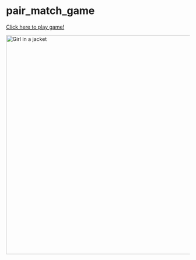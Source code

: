 # pair_match_game
<!DOCTYPE html>
<html>
<head>
    <!-- Information about the page -->
    <!--This is the comment tag-->
     
    
</head>
 
<body>
    <!--Contents of the webpage-->
  <a href="https://html-css-js.com/?html=%3C!DOCTYPE%20html%3E%0A%3Chtml%20lang=%22en%22%3E%0A%3Chead%3E%0A%20%20%20%20%3Cmeta%20charset=%22UTF-8%22%3E%0A%20%20%20%20%3Cmeta%20http-equiv=%22X-UA-Compatible%22%20content=%22IE=edge%22%3E%0A%20%20%20%20%3Cmeta%20name=%22viewport%22%20content=%22wi$*$dth=device-wi$*$dth,%20initial-scale=1.0%22%3E%0A%20%20%20%20%3Ctitle%3EPair%20Match%20Game%3C/title%3E%0A%20%20%20%20%3Clink%20rel=%22shortcut%20icon%22%20type=%22image/jpg%22%20href=%22Images/fevicon.PNG%22/%3E%0A%20%20%20%20%3Clink%20rel=%22stylesheet%22%20href=%22gameStyle.css%22%3E%0A%20%20%20%20%3Cscript%20src=%22https://code.jquery.com/jquery-3.2.1.min.js%22%3E%20%3C/script%3E%0A%20%20%20%20%3Cscript%20src=%22gameScript.js%22%3E%20%3C/script%3E%0A%3C/head%3E%0A%3Cbody%3E%0A%20%20%20%20%3Cdiv%20i$*$d=%22ol%22%3E%20%3C/div%3E%0A%20%20%20%20%3Cdiv%20style=%22height:%208px;%22%3E%3C/div%3E%0A%20%20%20%20%3Cdiv%20i$*$d=%22title%22%3E%0A%20%20%20%20%3Cspan%20i$*$d=%22logo%22%3EPAIR%20MATCH%20GAME%3C/span%3E%0A%20%20%20%20%3C/div%3E%0A%0A%20%20%20%20%3Cdiv%20i$*$d=%22title%22%20style=%22height:%2040px;%22%3E%0A%20%20%20%20%20%20%20%20%3Cspan%20i$*$d=%22moves%22%3E%3C/span%3E%0A%20%20%20%20%20%20%20%20%3Cspan%20i$*$d=%22time%22%3E%3C/span%3E%0A%20%20%20%20%3C/div%3E%0A%0A%20%20%20%20%3Ccenter%3E%0A%20%20%20%20%20%20%20%20%3Ctable%20cellspacing=%220%22%3E%3C/table%3E%0A%20%20%20%20%3C/center%3E%0A%3C/body%3E%0A%3C/html%3E&css=@import%20url('https://fonts.googleapis.com/css2?family=Biryani:wght@800$**$display=swap');%0A*%20%7B%0A%20%20%20%20font-family:%20'Biryani',%20sans-serif;%0A%7D%0Ahtml%20%7B%0A%20%20%20%20wi$*$dth:100vw;%0A%20%20%20%20height:100%25;%0A%7D%0Abody%20%7B%0A%20%20%20%20margin:0px;%0A%20%20%20%20background-image:%20-webkit-gradient(linear,%20left%20top,%20left%20bottom,%20from(#4481eb),%20to(#04bedd));%0A%20%20%20%20background-image:%20-o-linear-gradient(top,%20#4481eb%200%25,%20#04bedd%20100%25);%0A%20%20%20%20background-image:%20linear-gradient(to%20bottom,%20#4481eb%200%25,%20#04bedd%20100%25);%0A%7D%0A%0Ap%20%7B%0A%20%20%20%20font-size:%2040px;%0A%20%20%20%20margin-top:5px;%0A%7D%0Atd%20%7B%0A%20%20%20%20background-color:%20transparent;%0A%20%20%20%20height:70px;%0A%20%20%20%20wi$*$dth:70px;%0A%7D%0Atd,%20.inner,%20.front,%20.back%20%7B%0A%20%20%20%20border-radius:%204px;%0A%7D%0Atable%20%7B%0A%20%20%20%20margin-top:%2080px;%0A%7D%0A%0A#inst%20%7B%0A%20%20%20%20wi$*$dth:%2085vw;%0A%20%20%20%20background-color:%20rgba(255,255,255,0.1);%0A%20%20%20%20text-align:%20center;%0A%20%20%20%20margin-top:16vh;%0A%20%20%20%20-webkit-backdrop-filter:%20blur(10px);%0A%20%20%20%20%20%20%20%20%20%20%20%20backdrop-filter:%20blur(10px);%0A%20%20%20%20border:%200.2px%20soli$*$d%20#ffff;%0A%20%20%20%20border-radius:%2010px;%0A%20%20%20%20padding:%205px;%0A%7D%0A#inst%20li%20%7B%0A%20%20%20%20text-align:%20left;%0A%20%20%20%20padding:%205px;%0A%7D%0A%0Abutton%20%7B%0A%20%20%20%20background-color:%20rgba(255,255,255,0.2);%0A%20%20%20%20-webkit-backdrop-filter:%20(20px);%0A%20%20%20%20backdrop-filter:%20(20px);%0A%20%20%20%20color:%20white;%0A%20%20%20%20margin:%205px;%0A%20%20%20%20border:%200.1px%20soli$*$d%20#ffff;%0A%20%20%20%20border-radius:%2010px;%0A%20%20%20%20font-weight:%20smaller;%0A%20%20%20%20wi$*$dth:100px;%0A%20%20%20%20font-size:18px;%0A%20%20%20%20padding:5px;%0A%7D%0A%0A#ol%20%7B%0A%20%20%20%20position:%20absolute;%0A%20%20%20%20height:100vh;%0A%20%20%20%20wi$*$dth:100vw;%0A%20%20%20%20background-color:%20rgba(0,0,200,0.1);%0A%20%20%20%20color:%20white;%0A%20%20%20%20-webkit-backdrop-filter:%20blur(8px);%0A%20%20%20%20%20%20%20%20%20%20%20%20backdrop-filter:%20blur(8px);%0A%20%20%20%20z-index:2;%0A%20%20%20%20%0A%7D%0A#iol%20%7B%0A%20%20%20%20text-align:%20center;%0A%20%20%20%20position:%20absolute;%0A%20%20%20%20wi$*$dth:%20100vw;%0A%20%20%20%20top:%2035vw;%0A%7D%0A%0A#title%20%7B%0A%20%20%20%20background-color:%20rgba(255,255,255,0.25);%0A%20%20%20%20-webkit-backdrop-filter:%20blur(15px);%0A%20%20%20%20%20%20%20%20%20%20%20%20backdrop-filter:%20blur(15px);%0A%20%20%20%20border-radius:10px;%0A%20%20%20%20margin:%208px;%0A%20%20%20%20margin-top:0px;%0A%20%20%20%20color:%20white;%0A%20%20%20%20height:56px;%0A%20%20%20%20text-align:%20center;%0A%7D%0A%0A#time%20%7B%0A%20%20%20%20position:%20absolute;%0A%20%20%20%20right:%2020px;%0A%20%20%20%20font-size:%2016px;%0A%20%20%20%20top:%208.5px;%0A%7D%0A%0A#moves%20%7B%0A%20%20%20%20position:%20absolute;%0A%20%20%20%20left:%2020px;%0A%20%20%20%20font-size:%2016px;%0A%20%20%20%20top:8.5px;%0A%7D%0A%0A#logo%20%7B%0A%20%20%20%20font-size:%2022px;%0A%20%20%20%20padding-top:%2010px;%0A%20%20%20%20display:%20block;%0A%7D%0A%0A.inner%20%7B%0A%20%20%20%20position:%20relative;%0A%20%20%20%20wi$*$dth:%20100%25;%0A%20%20%20%20height:%20100%25;%0A%20%20%20%20text-align:%20center;%0A%20%20%20%20-webkit-transition:%20-webkit-transform%200.8s;%0A%20%20%20%20%20%20%20%20%20%20%20%20transition:%20-webkit-transform%200.8s;%0A%20%20%20%20%20%20%20%20%20-o-transition:%20transform%200.8s;%0A%20%20%20%20%20%20%20%20%20%20%20%20transition:%20transform%200.8s;%0A%20%20%20%20%20%20%20%20%20%20%20%20transition:%20transform%200.8s,%20-webkit-transform%200.8s;%0A%20%20%20%20-webkit-transform-style:%20preserve-3d;%0A%20%20%20%20%20%20%20%20%20%20%20%20transform-style:%20preserve-3d;%0A%20%20%20%20-webkit-transform:%20rotateY(0deg);%0A%20%20%20%20%20%20%20%20%20%20%20%20transform:%20rotateY(0deg);%0A%7D%0A%0A.front%20%7B%0A%20%20%20%20background-color:%20rgba(255,255,255,0.3);%0A%7D%0A%0A.back%20%7B%0A%20%20%20%20background-color:%20rgba(255,255,255,0.5);%0A%20%20%20%20-webkit-transform:%20rotateY(180deg);%0A%20%20%20%20%20%20%20%20%20%20%20%20transform:%20rotateY(180deg);%0A%7D%0A%0A.front,%20.back%20%7B%0A%20%20%20%20position:%20absolute;%0A%20%20%20%20wi$*$dth:%20100%25;%0A%20%20%20%20height:%20100%25;%0A%20%20%20%20-webkit-backface-visibility:%20hi$*$dden;%0A%20%20%20%20%20%20%20%20%20%20%20%20backface-visibility:%20hi$*$dden;%0A%7D%0Abutton:hover,%20button:active%20%7B%0A%20%20%20%20outline:0;%0A%7D%0A%09%20%20&js=var%20em%20=%20%5B%22%F0%9F%92%90%22,%22%F0%9F%8C%B9%22,%22%F0%9F%8C%BB%22,%22%F0%9F%8F%B5%EF%B8%8F%22,%22%F0%9F%8C%BA%22,%22%F0%9F%8C%B4%22,%22%F0%9F%8C%88%22,%22%F0%9F%8D%93%22,%22%F0%9F%8D%92%22,%22%F0%9F%8D%8E%22,%22%F0%9F%8D%89%22,%22%F0%9F%8D%8A%22,%22%F0%9F%A5%AD%22,%22%F0%9F%8D%8D%22,%22%F0%9F%8D%8B%22,%22%F0%9F%8D%8F%22,%22%F0%9F%8D%90%22,%22%F0%9F%A5%9D%22,%22%F0%9F%8D%87%22,%22%F0%9F%A5%A5%22,%22%F0%9F%8D%85%22,%22%F0%9F%8C%B6%EF%B8%8F%22,%22%F0%9F%8D%84%22,%22%F0%9F%A7%85%22,%22%F0%9F%A5%A6%22,%22%F0%9F%A5%91%22,%22%F0%9F%8D%94%22,%22%F0%9F%8D%95%22,%22%F0%9F%A7%81%22,%22%F0%9F%8E%82%22,%22%F0%9F%8D%AC%22,%22%F0%9F%8D%A9%22,%22%F0%9F%8D%AB%22,%22%F0%9F%8E%88%22%5D;%0A%0Avar%20tmp,%20c,%20p%20=%20em.length;%0Aif(p)%20while(--p)%20%7B%0A%20%20%20c%20=%20Math.floor(Math.random()%20*%20(p%20+%201));%0A%20%20%20tmp%20=%20em%5Bc%5D;%0A%20%20%20em%5Bc%5D%20=%20em%5Bp%5D;%0A%20%20%20em%5Bp%5D%20=%20tmp;%0A%7D%0A%0A%0Avar%20pre=%22%22,%20pID,%20ppID=0,%20turn=0,%20t=%22transform%22,%20flip=%22rotateY(180deg)%22,%20flipBack=%22rotateY(0deg)%22,%20time,%20mode;%0A%0A%0Awindow.onresize%20=%20init;%0Afunction%20init()%20%7B%0A%20%20%20W%20=%20innerWi$*$dth;%0A%20%20%20H%20=%20innerHeight;%0A%20%20%20$('body').height(H+%22px%22);%0A%20%20%20$('#ol').height(H+%22px%22);%0A%7D%0A%0A%0Awindow.onload%20=%20function()%20%7B%0A%20%20%20%20$(%22#ol%22).html(%60%3Ccenter%3E%3Cdiv%20i$*$d=%22inst%22%3E%3Ch3%3EWelcome%20!%3C/h3%3EInstructions%20For%20Game%3Cbr/%3E%3Cbr/%3E%3Cli%3EMake%20pairs%20of%20similiar%20blocks%20by%20flipping%20them.%3C/li%3E%3Cli%3ETo%20flip%20a%20block%20you%20can%20click%20on%20it.%3C/li%3E%3Cli%3EIf%20two%20blocks%20you%20clicked%20are%20not%20similar,%20they%20will%20be%20flipped%20back.%3C/li%3E%3Cp%20style=%22font-size:18px;%22%3EClick%20one%20of%20the%20following%20mode%20to%20start%20the%20game.%3C/p%3E%3C/div%3E%3Cbutton%20onclick=%22start(3,%204)%22%3E3%20x%204%3C/button%3E%20%3Cbutton%20onclick=%22start(4,%204)%22%20style=%22w%22%3E4%20x%204%3C/button%3E%3Cbutton%20onclick=%22start(4,%205)%22%3E4%20x%205%3C/button%3E%3Cbutton%20onclick=%22start(5,%206)%22%3E5%20x%206%3C/button%3E%3Cbutton%20onclick=%22start(6,%206)%22%3E6%20x%206%3C/button%3E%3C/center%3E%60);%0A%7D%0A%0A%0Afunction%20start(r,l)%20%7B%0A%20%20%20%20//Timer%20and%20moves%0A%20%20%20%20min=0,%20sec=0,%20moves=0;%0A%20%20%20%20$(%22#time%22).html(%22Time:%2000:00%22);%0A%20%20%20%20$(%22#moves%22).html(%22Moves:%200%22);%0A%20%20%20%20time%20=%20setInterval(function()%20%7B%0A%20%20%20%20%20%20sec++;%0A%20%20%20%20%20%20if(sec==60)%20%7B%0A%20%20%20%20%20%20%20%20%20%20min++;%20sec=0;%0A%20%20%20%20%20%20%7D%0A%20%20%20%20%20%20if(sec%3C10)%20%0A%20%20%20%20%20%20%20%20%20%20$(%22#time%22).html(%22Time:%200%22+min+%22:0%22+sec);%0A%20%20%20%20%20%20else%20%0A%20%20%20%20%20%20%20%20$(%22#time%22).html(%22Time:%200%22+min+%22:%22+sec);%0A%20%20%20%20%7D,%201000);%0A%20%20%20%20rem=r*l/2,%20noItems=rem;%0A%20%20%20%20mode%20=%20r+%22x%22+l;%0A%20%20%20%20//Generating%20item%20array%20and%20shuffling%20it%0A%20%20%20%20var%20items%20=%20%5B%5D;%0A%20%20%20%20for%20(var%20i=0;i%3CnoItems;i++)%0A%20%20%20%20%20%20%20%20items.push(em%5Bi%5D);%0A%20%20%20%20for%20(var%20i=0;i%3CnoItems;i++)%0A%20%20%20%20%20%20%20%20items.push(em%5Bi%5D);%0A%20%20%20%20var%20tmp,%20c,%20p%20=%20items.length;%0A%20%20%20%20if(p)%20while(--p)%20%7B%0A%20%20%20%20%20%20%20%20c%20=%20Math.floor(Math.random()%20*%20(p%20+%201));%0A%20%20%20%20%20%20%20%20tmp%20=%20items%5Bc%5D;%0A%20%20%20%20%20%20%20%20items%5Bc%5D%20=%20items%5Bp%5D;%0A%20%20%20%20%20%20%20%20items%5Bp%5D%20=%20tmp;%0A%20%20%20%20%7D%0A%20%20%20%20%0A%20%20%20%20%0A%20%20%20%20$(%22table%22).html(%22%22);%0A%20%20%20%20var%20n=1;%0A%20%20%20%20for%20(var%20i%20=%201;i%3C=r;i++)%20%7B%0A%20%20%20%20%20%20%20%20$(%22table%22).append(%22%3Ctr%3E%22);%0A%20%20%20%20%20%20%20%20for%20(var%20j%20=%201;j%3C=l;j++)%20%7B%0A%20%20%20%20%20%20%20%20%20%20%20$(%22table%22).append(%60%3Ctd%20i$*$d='$%7Bn%7D'%20onclick=%22change($%7Bn%7D)%22%3E%3Cdiv%20class='inner'%3E%3Cdiv%20class='front'%3E%3C/div%3E%3Cdiv%20class='back'%3E%3Cp%3E$%7Bitems%5Bn-1%5D%7D%3C/p%3E%3C/div%3E%3C/div%3E%3C/td%3E%60);%0A%20%20%20%20%20%20%20%20%20%20%20n++;%0A%20%20%20%20%20%20%20%20%20%7D%0A%20%20%20%20%20%20%20%20%20$(%22table%22).append(%22%3C/tr%3E%22);%0A%20%20%20%20%7D%0A%20%20%20%20%0A%20%20%20%20%0A%20%20%20%20$(%22#ol%22).fadeOut(500);%0A%7D%0A%0A%0Afunction%20change(x)%20%7B%0A%20%20%0A%20%20let%20i%20=%20%22#%22+x+%22%20.inner%22;%0A%20%20let%20f%20=%20%22#%22+x+%22%20.inner%20.front%22;%0A%20%20let%20b%20=%20%22#%22+x+%22%20.inner%20.back%22;%0A%20%20%0A%20%20%20%0A%20%20if%20(turn==2%20%7C%7C%20$(i).attr(%22flip%22)==%22block%22%20%7C%7C%20ppID==x)%20%7B%7D%0A%20%20%0A%20%20%0A%20%20else%20%7B%0A%20%20%20%20$(i).css(t,%20flip);%0A%20%20%20%20if%20(turn==1)%20%7B%0A%20%20%20%20%20%20%0A%20%20%20%20%20%20turn=2;%0A%20%20%20%20%20%20%0A%20%20%20%20%20%20%0A%20%20%20%20%20%20if%20(pre!=$(b).text())%20%7B%0A%20%20%20%20%20%20%20%20%20setTimeout(function()%20%7B%0A%20%20%20%20%20%20%20%20%20%20%20%20$(pID).css(t,%20flipBack);%0A%20%20%20%20%20%20%20%20%20%20%20%20$(i).css(t,%20flipBack);%0A%20%20%20%20%20%20%20%20%20%20%20%20ppID=0;%0A%20%20%20%20%20%20%20%20%20%7D,1000);%0A%20%20%20%20%20%20%7D%0A%20%20%20%20%20%20%0A%20%20%20%20%20%20%0A%20%20%20%20%20%20else%20%7B%0A%20%20%20%20%20%20%20%20%20%20rem--;%0A%20%20%20%20%20%20%20%20%20%20$(i).attr(%22flip%22,%20%22block%22);%0A%20%20%20%20%20%20%20%20%20%20$(pID).attr(%22flip%22,%20%22block%22);%0A%20%20%20%20%20%20%7D%0A%20%20%20%20%20%20%0A%20%20%20%20%20%20setTimeout(function()%20%7B%0A%20%20%20%20%20%20%20%20%20turn=0;%0A%20%20%20%20%20%20%20%20%20%0A%20%20%20%20%20%20%20%20%20moves++;%0A%20%20%20%20%20%20%20%20%20$(%22#moves%22).html(%22Moves:%20%22+moves);%0A%20%20%20%20%20%20%7D,1150);%0A%20%20%20%20%20%20%0A%20%20%20%20%7D%0A%20%20%20%20else%20%7B%0A%20%20%20%20%20%20pre%20=%20$(b).text();%0A%20%20%20%20%20%20ppID%20=%20x;%0A%20%20%20%20%20%20pID%20=%20%22#%22+x+%22%20.inner%22;%0A%20%20%20%20%20%20turn=1;%0A%20%20%20%20%7D%0A%20%20%20%20%0A%20%20%20%20%0A%20%20%20%20if%20(rem==0)%20%7B%0A%20%20%20%20%20%20%20%20%20%20clearInterval(time);%0A%20%20%20%20%20%20%20%20%20%20if%20(min==0)%20%7B%0A%20%20%20%20%20%20%20%20%20%20%20%20%20%20time%20=%20%60$%7Bsec%7D%20seconds%60;%0A%20%20%20%20%20%20%20%20%20%20%7D%0A%20%20%20%20%20%20%20%20%20%20else%20%7B%0A%20%20%20%20%20%20%20%20%20%20%20%20%20%20time%20=%20%60$%7Bmin%7D%20minute(s)%20and%20$%7Bsec%7D%20second(s)%60;%0A%20%20%20%20%20%20%20%20%20%20%7D%0A%20%20%20%20%20%20%20%20%20%20setTimeout(function()%20%7B%0A%20%20%20%20%20%20%20%20%20%20%20%20%20%20$(%22#ol%22).html(%60%3Ccenter%3E%3Cdiv%20i$*$d=%22iol%22%3E%3Ch2%3ECongrats!%3C/h2%3E%3Cp%20style=%22font-size:23px;padding:10px;%22%3EYou%20completed%20the%20$%7Bmode%7D%20mode%20in%20$%7Bmoves%7D%20moves.%20It%20took%20you%20$%7Btime%7D.%3C/p%3E%3Cp%20style=%22font-size:18px%22%3EComment%20Your%20Score!%3Cbr/%3EPlay%20Again%20?%3C/p%3E%3Cbutton%20onclick=%22start(3,%204)%22%3E3%20x%204%3C/button%3E%20%3Cbutton%20onclick=%22start(4,%204)%22%20style=%22w%22%3E4%20x%204%3C/button%3E%3Cbutton%20onclick=%22start(4,%205)%22%3E4%20x%205%3C/button%3E%3Cbutton%20onclick=%22start(5,%206)%22%3E5%20x%206%3C/button%3E%3Cbutton%20onclick=%22start(6,%206)%22%3E6%20x%206%3C/button%3E%3C/div%3E%3C/center%3E%60);%0A%20%20%20%20%20%20%20%20%20%20%20%20%20%20$(%22#ol%22).fadeIn(750);%0A%20%20%20%20%20%20%20%20%20%20%7D,%201500);%0A%20%20%20%20%7D%0A%20%20%7D%0A%7D">Click here to play game!</a>
    
<p><img src="https://drive.google.com/thumbnail?id=1zlQS0sBqGLn_pHhmHhWXoJWeYrn5ahcF" alt="Girl in a jacket" width="1000" height="600"></p>
    
</body>
 
</html>
